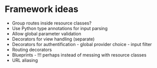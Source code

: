 Framework ideas
=====================================
- Group routes inside resource classes?
- Use Python type annotations for input parsing
- Allow global parameter validation
- Decorators for view handling (separate)
- Decorators for authentification - global provider choice - input filter
- Routing decorators
- Blueprints - !!! perhaps instead of messing with resource classes
- URL aliasing


